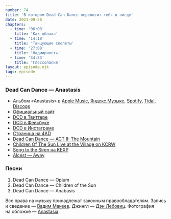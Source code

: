```yaml
---
number: 74
title: 'В котором Dead Can Dance переносит тебя в нигде'
date: 2021-09-28
chapters:
  - time: '06:03'
    title: 'Как облака'
  - time: '14:18'
    title: 'Танцующие скелеты'
  - time: '27:08'
    title: 'Надмирность'
  - time: '34:33'
    title: 'Глоссолалия'
layout: episode.njk
tags: episode
---
```


### Dead Can Dance — Anastasis

- Альбом «Anastasis» в
  [Apple Music](https://music.apple.com/album/538394108),
  [Яндекс.Музыке](https://music.yandex.ru/album/509942),
  [Spotify](https://open.spotify.com/album/5VoH0HNtcY5efo9TsE4lCc),
  [Tidal](https://tidal.com/browse/album/16695408),
  [Discogs](https://www.discogs.com/master/461758)
- [Официальный сайт](https://www.deadcandance.com/)
- [DCD в Твиттере](https://twitter.com/DCDmusic)
- [DCD в Фейсбуке](https://www.facebook.com/DeadCanDanceOfficial)
- [DCD в Инстаграме](https://www.instagram.com/dcdofficial)
- [Страница на 4AD](https://4ad.com/artists/deadcandance)
- [Dead Can Dance — ACT II: The Mountain](https://youtu.be/7em5haBGxz4)
- [Children Of The Sun Live at the Village on KCRW](https://youtu.be/gw0I12BHZ6I)
- [Song to the Siren на KEXP](https://youtu.be/g4en3W5U1yo)
- [Alcest — Away](https://youtu.be/wZ57uBx68N8)

### Песни

1. Dead Can Dance — Opium
2. Dead Can Dance — Children of the Sun
3. Dead Can Dance — Anabasis

Все права на музыку принадлежат законным правообладателям.
Запись и сведение — [Вадим Макеев](https://twitter.com/pepelsbey).
Джингл — [Дэн Лебовиц](https://www.youtube.com/channel/UC38A5qHrlc_Zgua7vL4b96w).
Фотография на обложке — [Anastasia](https://unsplash.com/photos/IkiQcIEFObg).
